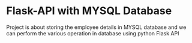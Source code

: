 # Flask-API with MYSQL Database

Project is about storing the employee details in MYSQL database and we can perform the various operation in database using python Flask API
